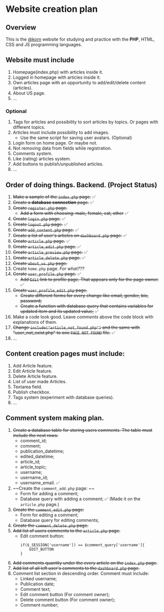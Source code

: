 # Website creation plan

## Overview

This is the [@korn](mailto:y.korniievskyi@dev-branch.com) website for studying and practice with the **PHP**, HTML, CSS and JS programming languages. 

## Website must include
1. Homepage(index.php) with articles inside it.
2. Logged in homepage with articles inside it.
3. Own articles page with an opportunity to add/edit/delete content (articles).
4. About US page.
5. ...

### Optional
1. Tags for articles and possibility to sort articles by topics. Or pages with different topics.
2. Articles must include possibility to add images.
    - Use the same script for saving user avatars. (Optional)
3. Login form on home page. Or maybe not.
4. Not removing data from fields while registration.
5. Comments system.
6. Like (rating) articles system.
7. Add buttons to publish/unpublished articles.
8. ...

## Order of doing things. Backend. (Project Status)
1. ~~Make a sample of the `index.php` page.~~ :white_check_mark:
2. ~~Create a **database connection** page.~~ :white_check_mark:
3. ~~Create `register.php` page.~~
    - ~~Add a form with choosing: male, female, cat, other~~ :white_check_mark:
4. ~~Create `login.php` page.~~ :white_check_mark:
5. ~~Create `logout.php` page.~~ :white_check_mark:
6. ~~Create `add_content.php` page.~~ :white_check_mark:
7. ~~Create a list of user's articles on `dashboard.php` page.~~ :white_check_mark:
8. ~~Create `article.php` page.~~ :white_check_mark:
9. ~~Create `article_edit.php` page.~~ :white_check_mark:
10. ~~Create `article_preview.php` page.~~ :white_check_mark:
11. ~~Create `article_delete.php` page.~~ :white_check_mark:
12. ~~Create `about_us.php` page.~~
13. Create `home.php` page. *For what???*
14. ~~Cerate `user_profile.php` page.~~ :white_check_mark:
    - ~~Add `Edit` link to profile page. That appears only for the page owner.~~ :white_check_mark:
15. ~~Create `user_profile_edit.php` page.~~
    - ~~Create different forms for every change like email, gender, bio, password;~~
    - ~~Create a function with database query that contains variables for updated item and its updated value;~~ :white_check_mark:
16. Make a code look good. Leave *comments* above the code block with explanations of them.
17. ~~Change `include("article_not_found.php")` and the same with "user_not_exist.php" to one `PAGE NOT FOUND` file.~~ :white_check_mark:
18. ...

## Content creation pages must include:
1. Add Article feature.
2. Edit Article feature.
3. Delete Article feature.
4. List of user made Articles.
5. Textarea field.
6. Publish checkbox.
7. Tags system (experiment with database queries).
8. ...

## Comment system making plan.
1. ~~Create a database table for storing users comments. The table must include the next rows:~~
    - comment_id;
    - comment;
    - publication_datetime;
    - edited_datetime;
    - article_id;
    - article_topic;
    - username;
    - username_id;
    - username_email.   :white_check_mark:
2. ~~Create the `comment_add.php` page: ~~
    - Form for adding a comment;
    - Database query with adding a comment; :white_check_mark: (Made it on the `article.php` page.)
3. ~~Create the `comment_edit.php` page:~~
    - Form for editing a comment;
    - Database query for editing comments;
4. ~~Create the `comment_delete.php` page.~~
5. ~~Add list of users comments to the `article.php` page.~~
    - Edit comment button:
        ```
        if($_SESSION['username']) == $comment_query['username']{
            EDIT_BUTTON
        }
        ```
6. ~~Add comments quantity under the every article on the `index.php` page.~~
7. ~~Add list of all left user's comments to the `dashboard.php` page.~~
8. Comment list section in descending order. Comment must include:
    - Linked username;
    - Publication date;
    - Comment text;
    - Edit comment button (For comment owner);
    - Delete comment button (For comment owner);
    - Comment number; 